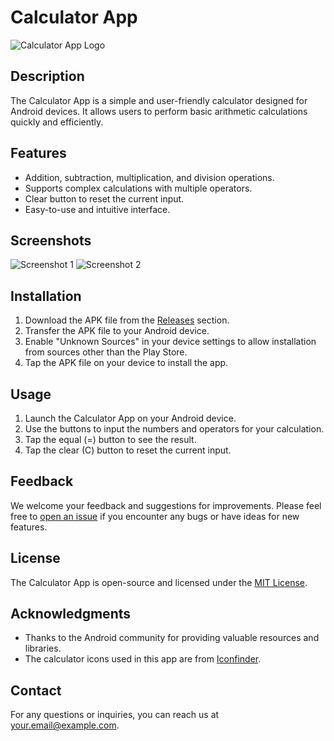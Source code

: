 # Calculator App

![Calculator App Logo](link_to_logo.png)

## Description

The Calculator App is a simple and user-friendly calculator designed for Android devices. It allows users to perform basic arithmetic calculations quickly and efficiently.

## Features

- Addition, subtraction, multiplication, and division operations.
- Supports complex calculations with multiple operators.
- Clear button to reset the current input.
- Easy-to-use and intuitive interface.

## Screenshots

![Screenshot 1](".\Screenshots\Screenshot_20230805_095219.png")
![Screenshot 2](".\Screenshots\Screenshot_20230805_090659.png")

## Installation

1. Download the APK file from the [Releases](link_to_releases) section.
2. Transfer the APK file to your Android device.
3. Enable "Unknown Sources" in your device settings to allow installation from sources other than the Play Store.
4. Tap the APK file on your device to install the app.

## Usage

1. Launch the Calculator App on your Android device.
2. Use the buttons to input the numbers and operators for your calculation.
3. Tap the equal (=) button to see the result.
4. Tap the clear (C) button to reset the current input.

## Feedback

We welcome your feedback and suggestions for improvements. Please feel free to [open an issue](link_to_issues) if you encounter any bugs or have ideas for new features.

## License

The Calculator App is open-source and licensed under the [MIT License](link_to_license).

## Acknowledgments

- Thanks to the Android community for providing valuable resources and libraries.
- The calculator icons used in this app are from [Iconfinder](https://www.iconfinder.com/).

## Contact

For any questions or inquiries, you can reach us at [your.email@example.com](mailto:your.email@example.com).

